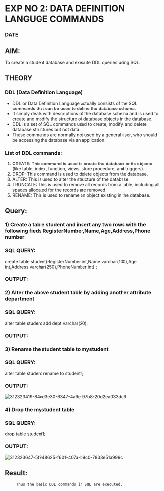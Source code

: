# EXP NO 2: DATA DEFINITION LANGUGE COMMANDS 
### DATE
## AIM:
To create a student database and execute DDL queries using SQL.


## THEORY
### DDL (Data Definition Language)

* DDL or Data Definition Language actually consists of the SQL commands that can be used to define the database schema.
* It simply deals with descriptions of the database schema and is used to create and modify the structure of database objects in the database.
* DDL is a set of SQL commands used to create, modify, and delete database structures but not data.
* These commands are normally not used by a general user, who should be accessing the database via an application.

 
### List of DDL commands: 
1. CREATE: This command is used to create the database or its objects (like table, index, function, views, store procedure, and triggers).
2. DROP: This command is used to delete objects from the database.
3. ALTER: This is used to alter the structure of the database.
4. TRUNCATE: This is used to remove all records from a table, including all spaces allocated for the records are removed.
5. RENAME: This is used to rename an object existing in the database.

## Query:
### 1) Create a table student  and insert any two rows with the following fieds RegisterNumber,Name,Age,Address,Phone number

### SQL QUERY: 
 create table student(RegisterNumber int,Name varchar(100),Age int,Address varchar(250),PhoneNumber int) ;

### OUTPUT:

### 2) Alter the above student table by adding another attribute department

### SQL QUERY: 
 alter table student add dept varchar(20);
### OUTPUT:

### 3) Rename the student table to mystudent

### SQL QUERY: 
alter table student rename to student1;

### OUTPUT:
![312323419-84cd3e30-6347-4a6e-97b8-20d2ea033dd6](https://github.com/ttamizharasi/DBMS/assets/119657317/8d57f90b-aa14-4643-a5eb-1e2dbdda490a)

### 4) Drop the mystudent table
 
### SQL QUERY: 
drop table student1;

### OUTPUT:
![312323647-5f948625-f601-407a-b9c0-7833e51a999c](https://github.com/ttamizharasi/DBMS/assets/119657317/9bf81ecc-a89f-4bbc-914b-43c4784a7168)








## Result:
         Thus the basic DDL commands in SQL are executed. 


